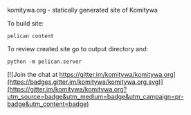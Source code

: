 komitywa.org - statically generated site of Komitywa

To build site:
```shell
pelican content
```

To review created site go to output directory and:
```shell
python -m pelican.server
```


[![Join the chat at https://gitter.im/komitywa/komitywa.org](https://badges.gitter.im/komitywa/komitywa.org.svg)](https://gitter.im/komitywa/komitywa.org?utm_source=badge&utm_medium=badge&utm_campaign=pr-badge&utm_content=badge)